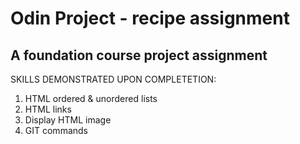 # Odin Project - recipe assignment
## A foundation course project assignment
SKILLS DEMONSTRATED UPON COMPLETETION:
<ol>
  <li>HTML ordered & unordered lists</li>
  <li>HTML links</li>
  <li>Display HTML image</li>
  <li>GIT commands</li>
</ol>